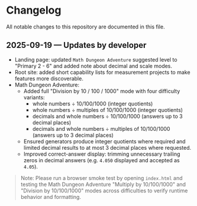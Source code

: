 # Changelog

All notable changes to this repository are documented in this file.

## 2025-09-19 — Updates by developer

- Landing page: updated `Math Dungeon Adventure` suggested level to "Primary 2 - 6" and added note about decimal and scale modes.
- Root site: added short capability lists for measurement projects to make features more discoverable.
- Math Dungeon Adventure:
  - Added full "Division by 10 / 100 / 1000" mode with four difficulty variants:
    - whole numbers ÷ 10/100/1000 (integer quotients)
    - whole numbers ÷ multiples of 10/100/1000 (integer quotients)
    - decimals and whole numbers ÷ 10/100/1000 (answers up to 3 decimal places)
    - decimals and whole numbers ÷ multiples of 10/100/1000 (answers up to 3 decimal places)
  - Ensured generators produce integer quotients where required and limited decimal results to at most 3 decimal places where requested.
  - Improved correct-answer display: trimming unnecessary trailing zeros in decimal answers (e.g. `4.050` displayed and accepted as `4.05`).


> Note: Please run a browser smoke test by opening `index.html` and testing the Math Dungeon Adventure "Multiply by 10/100/1000" and "Division by 10/100/1000" modes across difficulties to verify runtime behavior and formatting.
